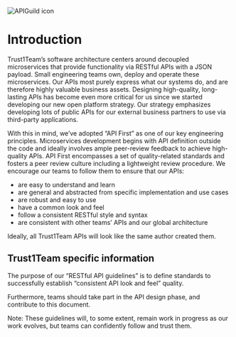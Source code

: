 ![APIGuild icon](stamp_green.jpg)

# Introduction

Trust1Team’s software architecture centers around decoupled microservices that provide functionality
via RESTful APIs with a JSON payload. Small engineering teams own, deploy and operate these microservices. 
Our APIs most purely express what our systems do, and are therefore
highly valuable business assets. Designing high-quality, long-lasting APIs has become even more
critical for us since we started developing our new open platform strategy. Our strategy emphasizes developing lots of
public APIs for our external business partners to use via third-party applications.

With this in mind, we’ve adopted “API First” as one of our key engineering principles.
Microservices development begins with API definition outside the code and ideally involves ample
peer-review feedback to achieve high-quality APIs. API First encompasses a set of quality-related
standards and fosters a peer review culture including a lightweight review procedure.
We encourage our teams to follow them to ensure that our APIs:

- are easy to understand and learn
- are general and abstracted from specific implementation and use cases
- are robust and easy to use
- have a common look and feel
- follow a consistent RESTful style and syntax
- are consistent with other teams’ APIs and our global architecture

Ideally, all Trust1Team APIs will look like the same author created them.

## Trust1Team specific information

The purpose of our “RESTful API guidelines” is to define standards to successfully establish
“consistent API look and feel” quality.

Furthermore, teams should take part in the API design phase, and contribute to this document.

Note: These guidelines will, to some extent, remain work in progress as our work evolves, but
teams can confidently follow and trust them.
